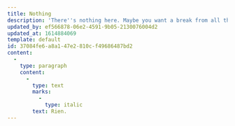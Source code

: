 ```yaml
---
title: Nothing
description: 'There''s nothing here. Maybe you want a break from all the things? Check it out!'
updated_by: ef566878-06e2-4591-9b05-2130076004d2
updated_at: 1614884069
template: default
id: 37084fe6-a8a1-47e2-810c-f49686487bd2
content:
  -
    type: paragraph
    content:
      -
        type: text
        marks:
          -
            type: italic
        text: Rien.
---
```


